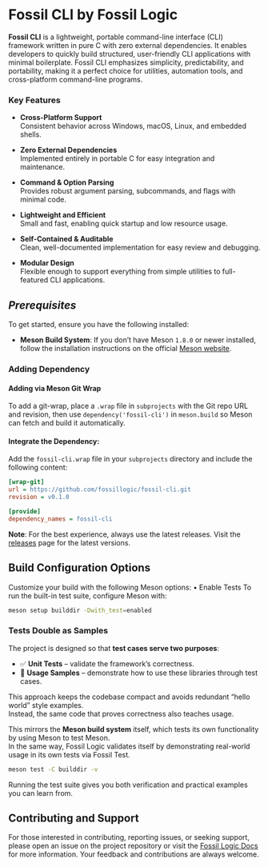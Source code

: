 # **Fossil CLI by Fossil Logic**

**Fossil CLI** is a lightweight, portable command-line interface (CLI) framework written in pure C with zero external dependencies. It enables developers to quickly build structured, user-friendly CLI applications with minimal boilerplate. Fossil CLI emphasizes simplicity, predictability, and portability, making it a perfect choice for utilities, automation tools, and cross-platform command-line programs.  

### Key Features

- **Cross-Platform Support**  
  Consistent behavior across Windows, macOS, Linux, and embedded shells.  

- **Zero External Dependencies**  
  Implemented entirely in portable C for easy integration and maintenance.  

- **Command & Option Parsing**  
  Provides robust argument parsing, subcommands, and flags with minimal code.  

- **Lightweight and Efficient**  
  Small and fast, enabling quick startup and low resource usage.  

- **Self-Contained & Auditable**  
  Clean, well-documented implementation for easy review and debugging.  

- **Modular Design**  
  Flexible enough to support everything from simple utilities to full-featured CLI applications.  

## ***Prerequisites***

To get started, ensure you have the following installed:

- **Meson Build System**: If you don’t have Meson `1.8.0` or newer installed, follow the installation instructions on the official [Meson website](https://mesonbuild.com/Getting-meson.html).

### Adding Dependency

#### Adding via Meson Git Wrap

To add a git-wrap, place a `.wrap` file in `subprojects` with the Git repo URL and revision, then use `dependency('fossil-cli')` in `meson.build` so Meson can fetch and build it automatically.

#### Integrate the Dependency:

Add the `fossil-cli.wrap` file in your `subprojects` directory and include the following content:

```ini
[wrap-git]
url = https://github.com/fossillogic/fossil-cli.git
revision = v0.1.0

[provide]
dependency_names = fossil-cli
```

**Note**: For the best experience, always use the latest releases. Visit the [releases](https://github.com/fossillogic/fossil-cli/releases) page for the latest versions.

## Build Configuration Options

Customize your build with the following Meson options:
	•	Enable Tests
To run the built-in test suite, configure Meson with:

```sh
meson setup builddir -Dwith_test=enabled
```

### Tests Double as Samples

The project is designed so that **test cases serve two purposes**:

- ✅ **Unit Tests** – validate the framework’s correctness.  
- 📖 **Usage Samples** – demonstrate how to use these libraries through test cases.  

This approach keeps the codebase compact and avoids redundant “hello world” style examples.  
Instead, the same code that proves correctness also teaches usage.  

This mirrors the **Meson build system** itself, which tests its own functionality by using Meson to test Meson.  
In the same way, Fossil Logic validates itself by demonstrating real-world usage in its own tests via Fossil Test.  

```bash
meson test -C builddir -v
```

Running the test suite gives you both verification and practical examples you can learn from.

## Contributing and Support

For those interested in contributing, reporting issues, or seeking support, please open an issue on the project repository or visit the [Fossil Logic Docs](https://fossillogic.com/docs) for more information. Your feedback and contributions are always welcome.
